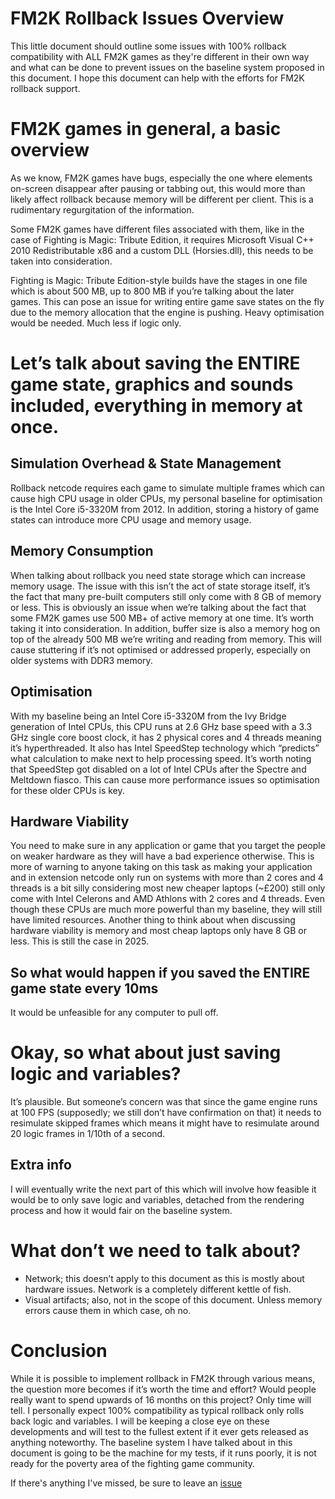# FM2K Rollback Issues Overview
This little document should outline some issues with 100% rollback compatibility with ALL FM2K games as they're different in their own way and what can be done to prevent issues on the baseline system proposed in this document. I hope this document can help with the efforts for FM2K rollback support.
# FM2K games in general, a basic overview
As we know, FM2K games have bugs, especially the one where elements on-screen disappear after pausing or tabbing out, this would more than likely affect rollback because memory will be different per client. This is a rudimentary regurgitation of the information.

Some FM2K games have different files associated with them, like in the case of Fighting is Magic: Tribute Edition, it requires Microsoft Visual C++ 2010 Redistributable x86 and a custom DLL (Horsies.dll), this needs to be taken into consideration.

Fighting is Magic: Tribute Edition-style builds have the stages in one file which is about 500 MB, up to 800 MB if you’re talking about the later games. This can pose an issue for writing entire game save states on the fly due to the memory allocation that the engine is pushing. Heavy optimisation would be needed. Much less if logic only.
# Let’s talk about saving the ENTIRE game state, graphics and sounds included, everything in memory at once.
## Simulation Overhead & State Management
Rollback netcode requires each game to simulate multiple frames which can cause high CPU usage in older CPUs, my personal baseline for optimisation is the Intel Core i5-3320M from 2012. In addition, storing a history of game states can introduce more CPU usage and memory usage.
## Memory Consumption
When talking about rollback you need state storage which can increase memory usage. The issue with this isn’t the act of state storage itself, it’s the fact that many pre-built computers still only come with 8 GB of memory or less. This is obviously an issue when we’re talking about the fact that some FM2K games use 500 MB+ of active memory at one time. It’s worth taking it into consideration. In addition, buffer size is also a memory hog on top of the already 500 MB we’re writing and reading from memory. This will cause stuttering if it’s not optimised or addressed properly, especially on older systems with DDR3 memory.
## Optimisation
With my baseline being an Intel Core i5-3320M from the Ivy Bridge generation of Intel CPUs, this CPU runs at 2.6 GHz base speed with a 3.3 GHz single core boost clock, it has 2 physical cores and 4 threads meaning it’s hyperthreaded. It also has Intel SpeedStep technology which “predicts” what calculation to make next to help processing speed. It’s worth noting that SpeedStep got disabled on a lot of Intel CPUs after the Spectre and Meltdown fiasco. This can cause more performance issues so optimisation for these older CPUs is key.
## Hardware Viability
You need to make sure in any application or game that you target the people on weaker hardware as they will have a bad experience otherwise. This is more of warning to anyone taking on this task as making your application and in extension netcode only run on systems with more than 2 cores and 4 threads is a bit silly considering most new cheaper laptops (~£200) still only come with Intel Celerons and AMD Athlons with 2 cores and 4 threads. Even though these CPUs are much more powerful than my baseline, they will still have limited resources. Another thing to think about when discussing hardware viability is memory and most cheap laptops only have 8 GB or less. This is still the case in 2025.
## So what would happen if you saved the ENTIRE game state every 10ms
It would be unfeasible for any computer to pull off.
# Okay, so what about just saving logic and variables?
It’s plausible. But someone’s concern was that since the game engine runs at 100 FPS (supposedly; we still don’t have confirmation on that) it needs to resimulate skipped frames which means it might have to resimulate around 20 logic frames in 1/10th of a second.
## Extra info
I will eventually write the next part of this which will involve how feasible it would be to only save logic and variables, detached from the rendering process and how it would fair on the baseline system.
# What don’t we need to talk about?
-	Network; this doesn’t apply to this document as this is mostly about hardware issues. Network is a completely different kettle of fish.
-	Visual artifacts; also, not in the scope of this document. Unless memory errors cause them in which case, oh no.
# Conclusion
While it is possible to implement rollback in FM2K through various means, the question more becomes if it’s worth the time and effort? Would people really want to spend upwards of 16 months on this project? Only time will tell. I personally expect 100% compatibility as typical rollback only rolls back logic and variables. I will be keeping a close eye on these developments and will test to the fullest extent if it ever gets released as anything noteworthy. The baseline system I have talked about in this document is going to be the machine for my tests, if it runs poorly, it is not ready for the poverty area of the fighting game community.

If there's anything I've missed, be sure to leave an [issue](https://github.com/windowslogic/fm2k-rollback-issues/issues)
